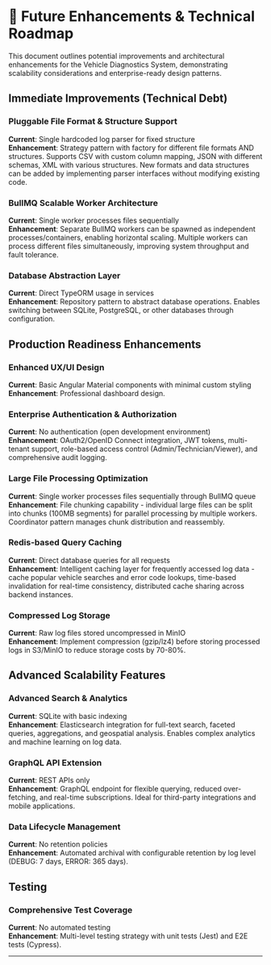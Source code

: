 # 🚀 Future Enhancements & Technical Roadmap

This document outlines potential improvements and architectural enhancements for the Vehicle Diagnostics System, demonstrating scalability considerations and enterprise-ready design patterns.

## Immediate Improvements (Technical Debt)

### Pluggable File Format & Structure Support  
**Current**: Single hardcoded log parser for fixed structure  
**Enhancement**: Strategy pattern with factory for different file formats AND structures. Supports CSV with custom column mapping, JSON with different schemas, XML with various structures. New formats and data structures can be added by implementing parser interfaces without modifying existing code.

### BullMQ Scalable Worker Architecture
**Current**: Single worker processes files sequentially  
**Enhancement**: Separate BullMQ workers can be spawned as independent processes/containers, enabling horizontal scaling. Multiple workers can process different files simultaneously, improving system throughput and fault tolerance.

### Database Abstraction Layer
**Current**: Direct TypeORM usage in services  
**Enhancement**: Repository pattern to abstract database operations. Enables switching between SQLite, PostgreSQL, or other databases through configuration.

## Production Readiness Enhancements

### Enhanced UX/UI Design
**Current**: Basic Angular Material components with minimal custom styling  
**Enhancement**: Professional dashboard design.

### Enterprise Authentication & Authorization  
**Current**: No authentication (open development environment)  
**Enhancement**: OAuth2/OpenID Connect integration, JWT tokens, multi-tenant support, role-based access control (Admin/Technician/Viewer), and comprehensive audit logging.

### Large File Processing Optimization
**Current**: Single worker processes files sequentially through BullMQ queue  
**Enhancement**: File chunking capability - individual large files can be split into chunks (100MB segments) for parallel processing by multiple workers. Coordinator pattern manages chunk distribution and reassembly.

### Redis-based Query Caching
**Current**: Direct database queries for all requests  
**Enhancement**: Intelligent caching layer for frequently accessed log data - cache popular vehicle searches and error code lookups, time-based invalidation for real-time consistency, distributed cache sharing across backend instances.

### Compressed Log Storage  
**Current**: Raw log files stored uncompressed in MinIO  
**Enhancement**: Implement compression (gzip/lz4) before storing processed logs in S3/MinIO to reduce storage costs by 70-80%.

## Advanced Scalability Features

### Advanced Search & Analytics  
**Current**: SQLite with basic indexing  
**Enhancement**: Elasticsearch integration for full-text search, faceted queries, aggregations, and geospatial analysis. Enables complex analytics and machine learning on log data.

### GraphQL API Extension
**Current**: REST APIs only  
**Enhancement**: GraphQL endpoint for flexible querying, reduced over-fetching, and real-time subscriptions. Ideal for third-party integrations and mobile applications.

### Data Lifecycle Management
**Current**: No retention policies  
**Enhancement**: Automated archival with configurable retention by log level (DEBUG: 7 days, ERROR: 365 days).

## Testing

### Comprehensive Test Coverage
**Current**: No automated testing  
**Enhancement**: Multi-level testing strategy with unit tests (Jest) and E2E tests (Cypress).


---

